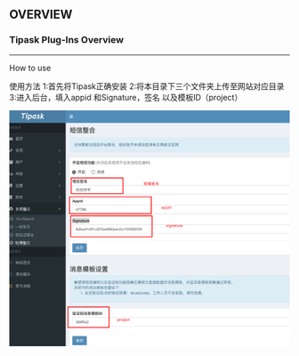 ## OVERVIEW

### Tipask Plug-Ins Overview

------

How to use

使用方法
    1:首先将Tipask正确安装
    2:将本目录下三个文件夹上传至网站对应目录
    3:进入后台，填入appid 和Signature，签名 以及模板ID（project）

![Submail](./markdown/1.png)
